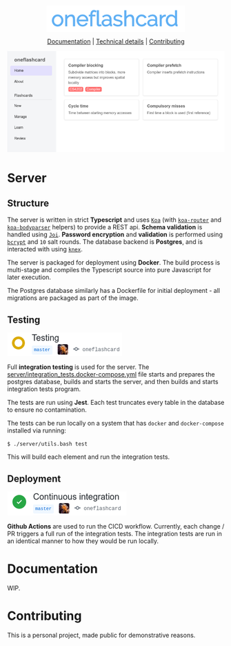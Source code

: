 <div align="center">
<img src="images/logo.png" align="center" />

[Documentation](#documentation) | [Technical details](#server) | [Contributing](#contributing)

</div>

![](images/demo.png)

# Server

## Structure

The server is written in strict **Typescript** and uses [`Koa`](https://koajs.com/) (with [`koa-router`](https://github.com/ZijianHe/koa-router) and [`koa-bodyparser`](https://github.com/koajs/bodyparser) helpers) to provide a REST api. **Schema validation** is handled using [`Joi`](https://github.com/hapijs/joi). **Password encryption** and **validation** is performed using [`bcrypt`](https://www.npmjs.com/package/bcrypt) and `10` salt rounds. The database backend is **Postgres**, and is interacted with using [`knex`](https://knexjs.org).

The server is packaged for deployment using **Docker**. The build process is multi-stage and compiles the Typescript source into pure Javascript for later execution.

The Postgres database similarly has a Dockerfile for initial deployment - all migrations are packaged as part of the image.

## Testing

![](images/testing.png)

Full **integration testing** is used for the server. The [server/integration_tests.docker-compose.yml](server/integration_tests.docker-compose.yml) file starts and prepares the postgres database, builds and starts the server, and then builds and starts integration tests program.

The tests are run using **Jest**. Each test truncates every table in the database to ensure no contamination.

The tests can be run locally on a system that has `docker` and `docker-compose` installed via running:

```
$ ./server/utils.bash test
```

This will build each element and run the integration tests.

## Deployment

![](images/ci.png)

**Github Actions** are used to run the CICD workflow. Currently, each change / PR triggers a full run of the integration tests. The integration tests are run in an identical manner to how they would be run locally.

# Documentation

WIP.

# Contributing

This is a personal project, made public for demonstrative reasons.
